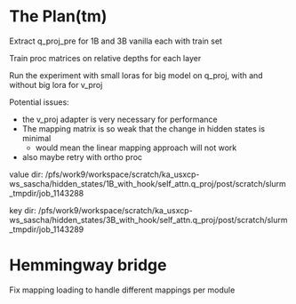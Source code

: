 # The Plan(tm)

Extract q\_proj_pre for 1B and 3B vanilla each with train set

Train proc matrices on relative depths for each layer

Run the experiment with small loras for big model on q\_proj, with and without big lora for v_proj


Potential issues:

- the v_proj adapter is very necessary for performance
- The mapping matrix is so weak that the change in hidden states is minimal
  - would mean the linear mapping approach will not work
- also maybe retry with ortho proc

value dir: /pfs/work9/workspace/scratch/ka_usxcp-ws_sascha/hidden_states/1B_with_hook/self_attn.q_proj/post/scratch/slurm_tmpdir/job_1143288

key dir: /pfs/work9/workspace/scratch/ka_usxcp-ws_sascha/hidden_states/3B_with_hook/self_attn.q_proj/post/scratch/slurm_tmpdir/job_1143289

# Hemmingway bridge

Fix mapping loading to handle different mappings per module
